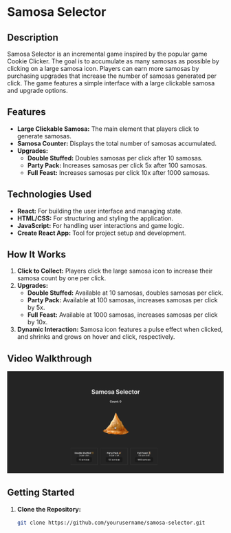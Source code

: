 # Samosa Selector

## Description

Samosa Selector is an incremental game inspired by the popular game Cookie Clicker. The goal is to accumulate as many samosas as possible by clicking on a large samosa icon. Players can earn more samosas by purchasing upgrades that increase the number of samosas generated per click. The game features a simple interface with a large clickable samosa and upgrade options.

## Features

- **Large Clickable Samosa:** The main element that players click to generate samosas.
- **Samosa Counter:** Displays the total number of samosas accumulated.
- **Upgrades:** 
  - **Double Stuffed:** Doubles samosas per click after 10 samosas.
  - **Party Pack:** Increases samosas per click 5x after 100 samosas.
  - **Full Feast:** Increases samosas per click 10x after 1000 samosas.

## Technologies Used

- **React:** For building the user interface and managing state.
- **HTML/CSS:** For structuring and styling the application.
- **JavaScript:** For handling user interactions and game logic.
- **Create React App:** Tool for project setup and development.

## How It Works

1. **Click to Collect:** Players click the large samosa icon to increase their samosa count by one per click.
2. **Upgrades:** 
   - **Double Stuffed:** Available at 10 samosas, doubles samosas per click.
   - **Party Pack:** Available at 100 samosas, increases samosas per click by 5x.
   - **Full Feast:** Available at 1000 samosas, increases samosas per click by 10x.
3. **Dynamic Interaction:** Samosa icon features a pulse effect when clicked, and shrinks and grows on hover and click, respectively.

## Video Walkthrough
<img src='https://github.com/vetskiver/samosa-selector/blob/master/samosa-selector-demo.gif' title='Video Walkthrough' width='' alt='Video Walkthrough' />


## Getting Started

1. **Clone the Repository:**
   ```bash
   git clone https://github.com/yourusername/samosa-selector.git
